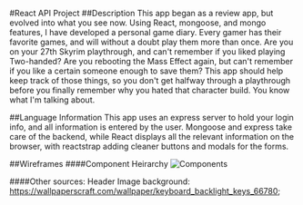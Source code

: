 #React API Project
##Description
This app began as a review app, but evolved into what you see now. Using React, mongoose, and mongo features, I have developed a personal game diary. Every gamer has their favorite games, and will without a doubt play them more than once.
 Are you on your 27th Skyrim playthrough, and can't remember if you liked playing Two-handed? Are you rebooting the Mass Effect again, but can't remember if you like a certain someone enough to save them? This app should help keep track of those things, so you don't get halfway through a playthrough before you finally remember why you hated that character build. You know what I'm talking about.

##Language Information
This app uses an express server to hold your login info, and all information is entered by the user. Mongoose and express take care of the backend, while React displays all the relevant information on the browser, with reactstrap adding cleaner buttons and modals for the forms.

##Wireframes
####Component Heirarchy
![Components](https://imgur.com/u7bmBaE)



####Other sources:
Header Image background: https://wallpaperscraft.com/wallpaper/keyboard_backlight_keys_66780;
